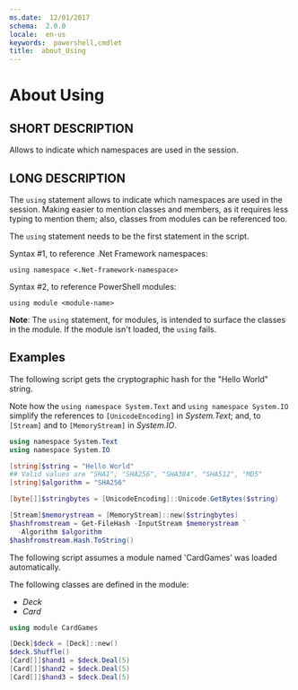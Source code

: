```yaml
---
ms.date:  12/01/2017
schema:  2.0.0
locale:  en-us
keywords:  powershell,cmdlet
title:  about_Using
---
```

# About Using

## SHORT DESCRIPTION
Allows to indicate which namespaces are used in the session.

## LONG DESCRIPTION

The `using` statement allows to indicate which namespaces are used in the
session. Making easier to mention classes and members, as it requires less
typing to mention them; also, classes from modules can be referenced too.

The `using` statement needs to be the first statement in the script.

Syntax #1, to reference .Net Framework namespaces:

```
using namespace <.Net-framework-namespace>
```

Syntax #2, to reference PowerShell modules:

```
using module <module-name>
```

**Note**: The `using` statement, for modules, is intended to surface the
classes in the module. If the module isn't loaded, the `using` fails.

## Examples

The following script gets the cryptographic hash for the "Hello World" string.

Note how the `using namespace System.Text` and `using namespace System.IO`
simplify the references to `[UnicodeEncoding]` in *System.Text*; and, to
`[Stream]` and to `[MemoryStream]` in *System.IO*.

```powershell
using namespace System.Text
using namespace System.IO

[string]$string = "Hello World"
## Valid values are "SHA1", "SHA256", "SHA384", "SHA512", "MD5"
[string]$algorithm = "SHA256"

[byte[]]$stringbytes = [UnicodeEncoding]::Unicode.GetBytes($string)

[Stream]$memorystream = [MemoryStream]::new($stringbytes)
$hashfromstream = Get-FileHash -InputStream $memorystream `
  -Algorithm $algorithm
$hashfromstream.Hash.ToString()
```

The following script assumes a module named 'CardGames' was loaded
automatically.

The following classes are defined in the module:

- *Deck*
- *Card*

```powershell
using module CardGames

[Deck]$deck = [Deck]::new()
$deck.Shuffle()
[Card[]]$hand1 = $deck.Deal(5)
[Card[]]$hand2 = $deck.Deal(5)
[Card[]]$hand3 = $deck.Deal(5)
```